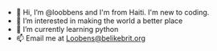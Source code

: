 - 👋 Hi, I’m @loobbens and I'm from Haiti. I'm new to coding.
- 👀 I’m interested in making the world a better place
- 🌱 I’m currently learning python
- 📫 Email me at Loobens@belikebrit.org

